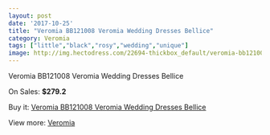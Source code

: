 ```yaml
---
layout: post
date: '2017-10-25'
title: "Veromia BB121008 Veromia Wedding Dresses Bellice"
category: Veromia
tags: ["little","black","rosy","wedding","unique"]
image: http://img.hectodress.com/22694-thickbox_default/veromia-bb121008-veromia-wedding-dresses-bellice.jpg
---
```

Veromia BB121008 Veromia Wedding Dresses Bellice

On Sales: **$279.2**
<a href="https://www.hectodress.com/veromia/10570-veromia-bb121008-veromia-wedding-dresses-bellice.html"><amp-img layout="responsive" width="600" height="600" src="//img.hectodress.com/22694-thickbox_default/veromia-bb121008-veromia-wedding-dresses-bellice.jpg" alt="Veromia BB121008 Veromia Wedding Dresses Bellice 0" /></a>
<a href="https://www.hectodress.com/veromia/10570-veromia-bb121008-veromia-wedding-dresses-bellice.html"><amp-img layout="responsive" width="600" height="600" src="//img.hectodress.com/22695-thickbox_default/veromia-bb121008-veromia-wedding-dresses-bellice.jpg" alt="Veromia BB121008 Veromia Wedding Dresses Bellice 1" /></a>

Buy it: [Veromia BB121008 Veromia Wedding Dresses Bellice](https://www.hectodress.com/veromia/10570-veromia-bb121008-veromia-wedding-dresses-bellice.html "Veromia BB121008 Veromia Wedding Dresses Bellice")

View more: [Veromia](https://www.hectodress.com/171-veromia "Veromia")